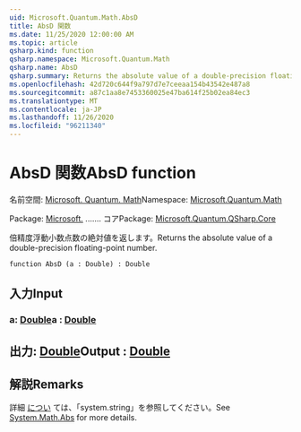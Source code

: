 ```yaml
---
uid: Microsoft.Quantum.Math.AbsD
title: AbsD 関数
ms.date: 11/25/2020 12:00:00 AM
ms.topic: article
qsharp.kind: function
qsharp.namespace: Microsoft.Quantum.Math
qsharp.name: AbsD
qsharp.summary: Returns the absolute value of a double-precision floating-point number.
ms.openlocfilehash: 42d720c644f9a797d7e7ceeaa154b43542e487a8
ms.sourcegitcommit: a87c1aa8e7453360025e47ba614f25b02ea84ec3
ms.translationtype: MT
ms.contentlocale: ja-JP
ms.lasthandoff: 11/26/2020
ms.locfileid: "96211340"
---
```

# <a name="absd-function"></a><span data-ttu-id="6e257-102">AbsD 関数</span><span class="sxs-lookup"><span data-stu-id="6e257-102">AbsD function</span></span>

<span data-ttu-id="6e257-103">名前空間: [Microsoft. Quantum. Math](xref:Microsoft.Quantum.Math)</span><span class="sxs-lookup"><span data-stu-id="6e257-103">Namespace: [Microsoft.Quantum.Math](xref:Microsoft.Quantum.Math)</span></span>

<span data-ttu-id="6e257-104">Package: [Microsoft.](https://nuget.org/packages/Microsoft.Quantum.QSharp.Core) ....... コア</span><span class="sxs-lookup"><span data-stu-id="6e257-104">Package: [Microsoft.Quantum.QSharp.Core](https://nuget.org/packages/Microsoft.Quantum.QSharp.Core)</span></span>


<span data-ttu-id="6e257-105">倍精度浮動小数点数の絶対値を返します。</span><span class="sxs-lookup"><span data-stu-id="6e257-105">Returns the absolute value of a double-precision floating-point number.</span></span>

```qsharp
function AbsD (a : Double) : Double
```


## <a name="input"></a><span data-ttu-id="6e257-106">入力</span><span class="sxs-lookup"><span data-stu-id="6e257-106">Input</span></span>

### <a name="a--double"></a><span data-ttu-id="6e257-107">a: [Double](xref:microsoft.quantum.lang-ref.double)</span><span class="sxs-lookup"><span data-stu-id="6e257-107">a : [Double](xref:microsoft.quantum.lang-ref.double)</span></span>





## <a name="output--double"></a><span data-ttu-id="6e257-108">出力: [Double](xref:microsoft.quantum.lang-ref.double)</span><span class="sxs-lookup"><span data-stu-id="6e257-108">Output : [Double](xref:microsoft.quantum.lang-ref.double)</span></span>



## <a name="remarks"></a><span data-ttu-id="6e257-109">解説</span><span class="sxs-lookup"><span data-stu-id="6e257-109">Remarks</span></span>

<span data-ttu-id="6e257-110">詳細 [につい](https://docs.microsoft.com/dotnet/api/system.math.abs) ては、「system.string」を参照してください。</span><span class="sxs-lookup"><span data-stu-id="6e257-110">See [System.Math.Abs](https://docs.microsoft.com/dotnet/api/system.math.abs) for more details.</span></span>